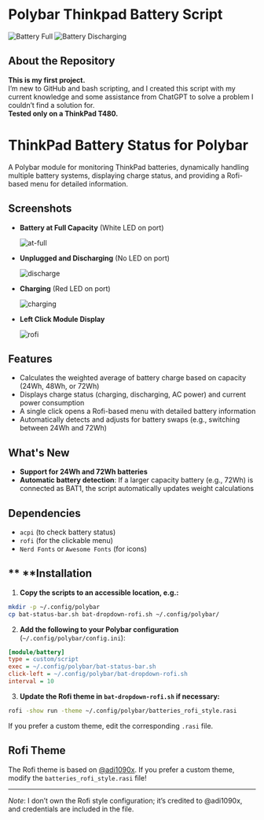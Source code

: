 # Polybar Thinkpad Battery Script

![Battery Full](https://github.com/user-attachments/assets/2b7ed049-3bef-428e-8248-d2af69852dfa)
![Battery Discharging](https://github.com/user-attachments/assets/7e7c0ba1-f466-4437-adfd-bec5fc920682)

## About the Repository
**This is my first project.**  
I’m new to GitHub and bash scripting, and I created this script with my current knowledge and some assistance from ChatGPT to solve a problem I couldn’t find a solution for.  
**Tested only on a ThinkPad T480.**

# ThinkPad Battery Status for Polybar
A Polybar module for monitoring ThinkPad batteries, dynamically handling multiple battery systems, displaying charge status, and providing a Rofi-based menu for detailed information.

## Screenshots
- **Battery at Full Capacity** (White LED on port)
  
  ![at-full](https://user-images.githubusercontent.com/50179148/221407983-4ed8b309-f510-41e4-aed8-97aae583edac.png)

- **Unplugged and Discharging** (No LED on port)
  
  ![discharge](https://user-images.githubusercontent.com/50179148/221407987-7edfc716-d989-42a2-999f-c996f53c82da.png)

- **Charging** (Red LED on port)
  
  ![charging](https://user-images.githubusercontent.com/50179148/221408249-b0268a4b-9fd5-48ff-8ad8-55a2a84d9507.png)

- **Left Click Module Display**
  
  ![rofi](https://github.com/hujberhunor/polybar-thinkpad-battery/assets/50179148/f66044d5-9d2a-458a-9d66-3bb00c8c0851)

## Features
- Calculates the weighted average of battery charge based on capacity (24Wh, 48Wh, or 72Wh)
- Displays charge status (charging, discharging, AC power) and current power consumption
- A single click opens a Rofi-based menu with detailed battery information
- Automatically detects and adjusts for battery swaps (e.g., switching between 24Wh and 72Wh)

## What's New
- **Support for 24Wh and 72Wh batteries**
- **Automatic battery detection**: If a larger capacity battery (e.g., 72Wh) is connected as BAT1, the script automatically updates weight calculations

## Dependencies
- `acpi` (to check battery status)
- `rofi` (for the clickable menu)
- `Nerd Fonts` or `Awesome Fonts` (for icons)

## \*\* \*\*Installation

1. **Copy the scripts to an accessible location, e.g.:**

```bash
mkdir -p ~/.config/polybar
cp bat-status-bar.sh bat-dropdown-rofi.sh ~/.config/polybar/
```

2. **Add the following to your Polybar configuration** (`~/.config/polybar/config.ini`):

```ini
[module/battery]
type = custom/script
exec = ~/.config/polybar/bat-status-bar.sh
click-left = ~/.config/polybar/bat-dropdown-rofi.sh
interval = 10
```

3. **Update the Rofi theme in ****************************`bat-dropdown-rofi.sh`**************************** if necessary:**

```bash
rofi -show run -theme ~/.config/polybar/batteries_rofi_style.rasi
```

If you prefer a custom theme, edit the corresponding `.rasi` file.

## Rofi Theme

The Rofi theme is based on [@adi1090x](https://github.com/adi1090x/rofi). If you prefer a custom theme, modify the `batteries_rofi_style.rasi` file!

---

*Note*: I don’t own the Rofi style configuration; it’s credited to @adi1090x, and credentials are included in the file.
